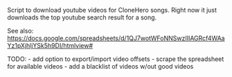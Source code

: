 Script to download youtube videos for CloneHero songs.
Right now it just downloads the top youtube search result for a song.

See also: 
https://docs.google.com/spreadsheets/d/1QJ7wotWFoNNSwzIIIAGRcf4WAaYz1pXjhljYSk5h9DI/htmlview#

TODO:
	- add option to export/import video offsets
	- scrape the spreadsheet for available videos
	- add a blacklist of videos w/out good videos

